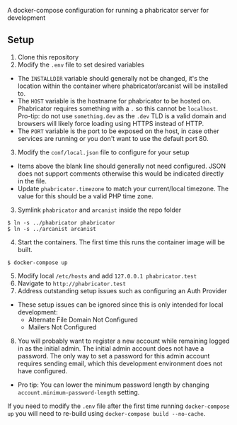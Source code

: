 A docker-compose configuration for running a phabricator server for development

## Setup
1. Clone this repository
2. Modify the `.env` file to set desired variables
  - The `INSTALLDIR` variable should generally not be changed, it's the location within the container where phabricator/arcanist will be installed to.
  - The `HOST` variable is the hostname for phabricator to be hosted on. Phabricator requires something with a `.` so this cannot be `localhost`. Pro-tip: do not use `something.dev` as the `.dev` TLD is a valid domain and browsers will likely force loading using HTTPS instead of HTTP.
  - The `PORT` variable is the port to be exposed on the host, in case other services are running or you don't want to use the default port 80.
3. Modify the `conf/local.json` file to configure for your setup
  - Items above the blank line should generally not need configured. JSON does not support comments otherwise this would be indicated directly in the file.
  - Update `phabricator.timezone` to match your current/local timezone. The value for this should be a valid PHP time zone.
3. Symlink `phabricator` and `arcanist` inside the repo folder
```
$ ln -s ../phabricator phabricator
$ ln -s ../arcanist arcanist
```
4. Start the containers. The first time this runs the container image will be built.
```
$ docker-compose up
```
5. Modify local `/etc/hosts` and add `127.0.0.1 phabricator.test`
6. Navigate to `http://phabricator.test`
7. Address outstanding setup issues such as configuring an Auth Provider
  - These setup issues can be ignored since this is only intended for local development:
    - Alternate File Domain Not Configured
    - Mailers Not Configured
8. You will probably want to register a new account while remaining logged in as the initial admin. The initial admin account does not have a password. The only way to set a password for this admin account requires sending email, which this development environment does not have configured.
  - Pro tip: You can lower the minimum password length by changing `account.minimum-password-length` setting.

If you need to modify the `.env` file after the first time running `docker-compose up` you will need to re-build using `docker-compose build --no-cache`.
